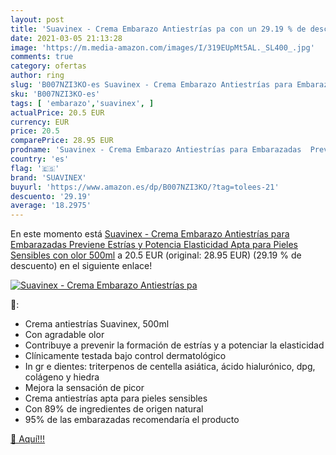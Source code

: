 ```yaml
---
layout: post
title: 'Suavinex - Crema Embarazo Antiestrías pa con un 29.19 % de descuento'
date: 2021-03-05 21:13:28
image: 'https://m.media-amazon.com/images/I/319EUpMt5AL._SL400_.jpg'
comments: true
category: ofertas
author: ring
slug: 'B007NZI3KO-es Suavinex - Crema Embarazo Antiestrías para Embarazadas...'
sku: 'B007NZI3KO-es'
tags: [ 'embarazo','suavinex', ]
actualPrice: 20.5 EUR
currency: EUR
price: 20.5
comparePrice: 28.95 EUR
prodname: 'Suavinex - Crema Embarazo Antiestrías para Embarazadas  Previene Estrías y Potencia Elasticidad  Apta para Pieles Sensibles con olor  500ml'
country: 'es'
flag: '🇪🇸'
brand: 'SUAVINEX'
buyurl: 'https://www.amazon.es/dp/B007NZI3KO/?tag=tolees-21'
descuento: '29.19'
average: '18.2975'
---
```


En este momento está [Suavinex - Crema Embarazo Antiestrías para Embarazadas  Previene Estrías y Potencia Elasticidad  Apta para Pieles Sensibles con olor  500ml](https://www.amazon.es/dp/B007NZI3KO/?tag=tolees-21) a 20.5 EUR (original: 28.95 EUR) (29.19 %  de descuento) en el siguiente enlace!

[![Suavinex - Crema Embarazo Antiestrías pa](https://m.media-amazon.com/images/I/319EUpMt5AL._SL400_.jpg)](https://www.amazon.es/dp/B007NZI3KO/?tag=tolees-21)

🔎:

- Crema antiestrías Suavinex, 500ml
- Con agradable olor
- Contribuye a prevenir la formación de estrías y a potenciar la elasticidad
- Clínicamente testada bajo control dermatológico
- In gr e dientes: triterpenos de centella asiática, ácido hialurónico, dpg, colágeno y hiedra
- Mejora la sensación de picor
- Crema antiestrías apta para pieles sensibles
- Con 89% de ingredientes de origen natural
- 95% de las embarazadas recomendaría el producto

[🛒 Aquí!!!](https://www.amazon.es/dp/B007NZI3KO/?tag=tolees-21)
